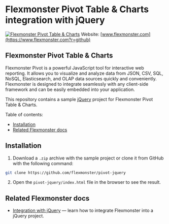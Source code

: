 # Flexmonster Pivot Table &amp; Charts integration with jQuery
[![Flexmonster Pivot Table & Charts](https://cdn.flexmonster.com/landing.png)](https://www.flexmonster.com?r=github)
Website: [www.flexmonster.com](https://www.flexmonster.com?r=github)

## Flexmonster Pivot Table & Charts

Flexmonster Pivot is a powerful JavaScript tool for interactive web reporting. It allows you to visualize and analyze data from JSON, CSV, SQL, NoSQL, Elasticsearch, and OLAP data sources quickly and conveniently. Flexmonster is designed to integrate seamlessly with any client-side framework and can be easily embedded into your application.

This repository contains a sample [jQuery](https://jquery.com/) project for Flexmonster Pivot Table & Charts.

Table of contents:

- [Installation](#installation)
- [Related Flexmonster docs](#related-flexmonster-docs)

## Installation 

1. Download a `.zip` archive with the sample project or clone it from GitHub with the following command:

```bash
git clone https://github.com/flexmonster/pivot-jquery
```

2. Open the `pivot-jquery/index.html` file in the browser to see the result.

## Related Flexmonster docs

- [Integration with jQuery](https://www.flexmonster.com/doc/integration-with-jquery?r=github) — learn how to integrate Flexmonster into a jQuery project.
